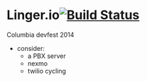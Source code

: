 Linger.io[![Build Status](https://travis-ci.org/lingerio/web_app.png)](https://travis-ci.org/lingerio/web_app)
=========
Columbia devfest 2014

- consider:
  - a PBX server
  - nexmo
  - twilio cycling
